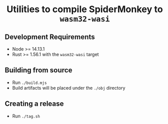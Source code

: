<div align="center">
  <h1>Utilities to compile SpiderMonkey to <code>wasm32-wasi</code></h1>
</div>

## Development Requirements

- Node >= 14.13.1
- Rust >= 1.56.1 with the `wasm32-wasi` target

## Building from source

- Run `./build.mjs` 
- Build artifacts will be placed under the `./obj` directory

## Creating a release

- Run  `./tag.sh`
